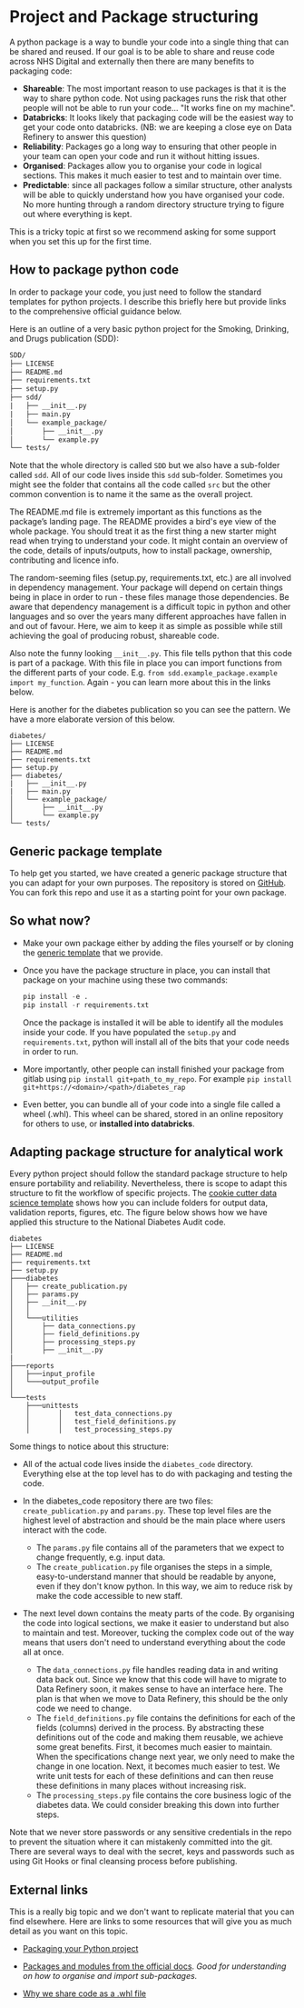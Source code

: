 # Project and Package structuring

A python package is a way to bundle your code into a single thing that can be shared and reused. If our goal is to be able to share and reuse code across NHS Digital and externally then there are many benefits to packaging code:

- **Shareable**: The most important reason to use packages is that it is the way to share python code. Not using packages runs the risk that other people will not be able to run your code... "It works fine on my machine".
- **Databricks**: It looks likely that packaging code will be the easiest way to get your code onto databricks. (NB: we are keeping a close eye on Data Refinery to answer this question)
- **Reliability**: Packages go a long way to ensuring that other people in your team can open your code and run it without hitting issues.
- **Organised**: Packages allow you to organise your code in logical sections. This makes it much easier to test and to maintain over time.
- **Predictable**: since all packages follow a similar structure, other analysts will be able to quickly understand how you have organised your code. No more hunting through a random directory structure trying to figure out where everything is kept.

This is a tricky topic at first so we recommend asking for some support when you set this up for the first time.

## How to package python code

In order to package your code, you just need to follow the standard templates for python projects. I describe this briefly here but provide links to the comprehensive official guidance below.

Here is an outline of a very basic python project for the Smoking, Drinking, and Drugs publication (SDD):

```txt
SDD/
├── LICENSE
├── README.md
├── requirements.txt
├── setup.py
├── sdd/
|   ├── __init__.py
|   ├── main.py
│   └── example_package/
│       ├── __init__.py
│       └── example.py
└── tests/
```

Note that the whole directory is called `SDD` but we also have a sub-folder called `sdd`. All of our code lives inside this `sdd` sub-folder. Sometimes you might see the folder that contains all the code called `src` but the other common convention is to name it the same as the overall project.

The README.md file is extremely important as this functions as the package’s landing page. The README provides a bird's eye view of the whole package. You should treat it as the first thing a new starter might read when trying to understand your code. It might contain an overview of the code, details of inputs/outputs, how to install package, ownership, contributing and licence info.

The random-seeming files (setup.py, requirements.txt, etc.) are all involved in dependency management. Your package will depend on certain things being in place in order to run - these files manage those dependencies. Be aware that dependency management is a difficult topic in python and other languages and so over the years many different approaches have fallen in and out of favour. Here, we aim to keep it as simple as possible while still achieving the goal of producing robust, shareable code.

Also note the funny looking `__init__.py`. This file tells python that this code is part of a package. With this file in place you can import functions from the different parts of your code. E.g. `from sdd.example_package.example import my_function`. Again - you can learn more about this in the links below.

Here is another for the diabetes publication so you can see the pattern. We have a more elaborate version of this below.

```
diabetes/
├── LICENSE
├── README.md
├── requirements.txt
├── setup.py
├── diabetes/
|   ├── __init__.py
|   ├── main.py
│   └── example_package/
│       ├── __init__.py
│       └── example.py
└── tests/
```

## Generic package template

To help get you started, we have created a generic package structure that you can adapt for your own purposes. The repository is stored on [GitHub](https://github.com/NHSDigital/rap-package-template). You can fork this repo and use it as a starting point for your own package.

## So what now?

- Make your own package either by adding the files yourself or by cloning the [generic template](https://github.com/NHSDigital/rap-package-template) that we provide.
- Once you have the package structure in place, you can install that package on your machine using these two commands:

  ```python
  pip install -e .
  pip install -r requirements.txt
  ```

  Once the package is installed it will be able to identify all the modules inside your code. If you have populated the `setup.py` and `requirements.txt`, python will install all of the bits that your code needs in order to run.

- More importantly, other people can install finished your package from gitlab using `pip install git+path_to_my_repo`. For example `pip install git+https://<domain>/<path>/diabetes_rap`

- Even better, you can bundle all of your code into a single file called a wheel (.whl). This wheel can be shared, stored in an online repository for others to use, or **installed into databricks**.

## Adapting package structure for analytical work

Every python project should follow the standard package structure to help ensure portability and reliability. Nevertheless, there is scope to adapt this structure to fit the workflow of specific projects. The [cookie cutter data science template](https://drivendata.github.io/cookiecutter-data-science/#directory-structure) shows how you can include folders for output data, validation reports, figures, etc.
The figure below shows how we have applied this structure to the National Diabetes Audit code.

```
diabetes
├── LICENSE
├── README.md
├── requirements.txt
├── setup.py
├───diabetes
│   ├── create_publication.py
│   ├── params.py
│   ├── __init__.py
│   │
│   └───utilities
│       ├── data_connections.py
│       ├── field_definitions.py
│       ├── processing_steps.py
│       ├── __init__.py
|
├───reports
│   ├───input_profile
│   └───output_profile
│
└───tests
    ├───unittests
    │       │   test_data_connections.py
    │       │   test_field_definitions.py
    │       │   test_processing_steps.py
```

Some things to notice about this structure:

- All of the actual code lives inside the `diabetes_code` directory. Everything else at the top level has to do with packaging and testing the code.
- In the diabetes_code repository there are two files: `create_publication.py` and `params.py`. These top level files are the highest level of abstraction and should be the main place where users interact with the code.

  - The `params.py` file contains all of the parameters that we expect to change frequently, e.g. input data.
  - The `create_publication.py` file organises the steps in a simple, easy-to-understand manner that should be readable by anyone, even if they don't know python. In this way, we aim to reduce risk by make the code accessible to new staff.

- The next level down contains the meaty parts of the code. By organising the code into logical sections, we make it easier to understand but also to maintain and test. Moreover, tucking the complex code out of the way means that users don't need to understand everything about the code all at once.
  - The `data_connections.py` file handles reading data in and writing data back out. Since we know that this code will have to migrate to Data Refinery soon, it makes sense to have an interface here. The plan is that when we move to Data Refinery, this should be the only code we need to change.
  - The `field_definitions.py` file contains the definitions for each of the fields (columns) derived in the process. By abstracting these definitions out of the code and making them reusable, we achieve some great benefits. First, it becomes much easier to maintain. When the specifications change next year, we only need to make the change in one location. Next, it becomes much easier to test. We write unit tests for each of these definitions and can then reuse these definitions in many places without increasing risk.
  - The `processing_steps.py` file contains the core business logic of the diabetes data. We could consider breaking this down into further steps.

Note that we never store passwords or any sensitive credentials in the repo to prevent the situation where it can mistakenly committed into the git. There are several ways to deal with the secret, keys and passwords such as using Git Hooks or final cleansing process before publishing.

## External links

This is a really big topic and we don't want to replicate material that you can find elsewhere. Here are links to some resources that will give you as much detail as you want on this topic.

- [Packaging your Python project](https://packaging.python.org/tutorials/packaging-projects/)

- [Packages and modules from the official docs](https://docs.python.org/3/tutorial/modules.html#packages).
  _Good for understanding on how to organise and import sub-packages._

- [Why we share code as a .whl file](https://packaging.python.org/discussions/wheel-vs-egg/)
